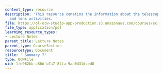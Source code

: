 ```yaml
---
content_type: resource
description: 'This resource conatins the information about the telescope, motion activities
  and lens activities. '
file: https://ol-ocw-studio-app-production.s3.amazonaws.com/courses/ec-050-recreate-experiments-from-history-inform-the-future-from-the-past-galileo-january-iap-2010/1fe982bba86db7a784fa9aa0431dced8_MITEC_050IAP10_sum07.pdf
file_type: application/pdf
learning_resource_types:
- Lecture Notes
parent_title: Lecture Notes
parent_type: CourseSection
resourcetype: Document
title: ' Summary 7'
type: OCWFile
uid: 1fe982bb-a86d-b7a7-84fa-9aa0431dced8
---
```

